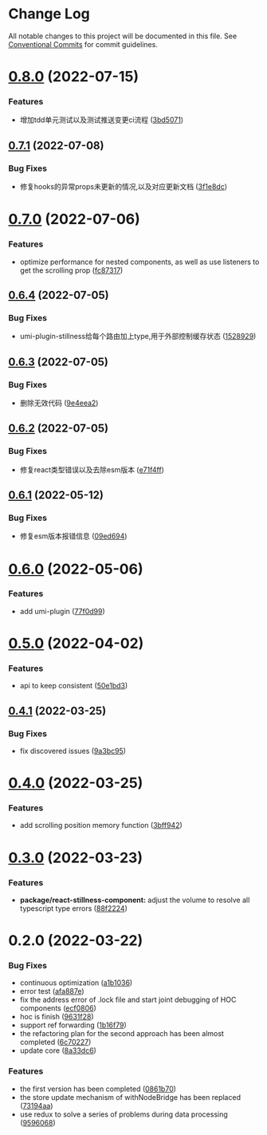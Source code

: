 # Change Log

All notable changes to this project will be documented in this file.
See [Conventional Commits](https://conventionalcommits.org) for commit guidelines.

# [0.8.0](https://github.com/leomYili/react-stillness-component/compare/react-stillness-component@0.7.1...react-stillness-component@0.8.0) (2022-07-15)


### Features

* 增加tdd单元测试以及测试推送变更ci流程 ([3bd5071](https://github.com/leomYili/react-stillness-component/commit/3bd5071774bde985d50177cdebbff6d876083a8f))





## [0.7.1](https://github.com/leomYili/react-stillness-component/compare/react-stillness-component@0.7.0...react-stillness-component@0.7.1) (2022-07-08)


### Bug Fixes

* 修复hooks的异常props未更新的情况,以及对应更新文档 ([3f1e8dc](https://github.com/leomYili/react-stillness-component/commit/3f1e8dc5b9c64abd6da242b13d0c4a38ea1205cf))





# [0.7.0](https://github.com/leomYili/react-stillness-component/compare/react-stillness-component@0.6.4...react-stillness-component@0.7.0) (2022-07-06)


### Features

* optimize performance for nested components, as well as use listeners to get the scrolling prop ([fc87317](https://github.com/leomYili/react-stillness-component/commit/fc87317ac39e77a7c6e2237d3e8423a309e644be))





## [0.6.4](https://github.com/leomYili/react-stillness-component/compare/react-stillness-component@0.6.3...react-stillness-component@0.6.4) (2022-07-05)


### Bug Fixes

* umi-plugin-stillness给每个路由加上type,用于外部控制缓存状态 ([1528929](https://github.com/leomYili/react-stillness-component/commit/15289290b1ae53549d10aa8bc2f0a453eb0e9798))





## [0.6.3](https://github.com/leomYili/react-stillness-component/compare/react-stillness-component@0.6.2...react-stillness-component@0.6.3) (2022-07-05)


### Bug Fixes

* 删除无效代码 ([9e4eea2](https://github.com/leomYili/react-stillness-component/commit/9e4eea26c9a2c0d7bbc7964aed7c0fe29fc03f3d))





## [0.6.2](https://github.com/leomYili/react-stillness-component/compare/react-stillness-component@0.6.1...react-stillness-component@0.6.2) (2022-07-05)


### Bug Fixes

* 修复react类型错误以及去除esm版本 ([e71f4ff](https://github.com/leomYili/react-stillness-component/commit/e71f4ffb199c412785f51e5d609e98102376bef5))





## [0.6.1](https://github.com/leomYili/react-stillness-component/compare/react-stillness-component@0.6.0...react-stillness-component@0.6.1) (2022-05-12)


### Bug Fixes

* 修复esm版本报错信息 ([09ed694](https://github.com/leomYili/react-stillness-component/commit/09ed694aa7f5724e02a2de419ea796ba480ff1d7))





# [0.6.0](https://github.com/leomYili/react-stillness-component/compare/react-stillness-component@0.5.0...react-stillness-component@0.6.0) (2022-05-06)


### Features

* add umi-plugin ([77f0d99](https://github.com/leomYili/react-stillness-component/commit/77f0d99bd41ce8949af831142821286fefaeecb1))





# [0.5.0](https://github.com/leomYili/react-stillness-component/compare/react-stillness-component@0.4.1...react-stillness-component@0.5.0) (2022-04-02)


### Features

* api to keep consistent ([50e1bd3](https://github.com/leomYili/react-stillness-component/commit/50e1bd3367456f0a716087b7a788fa04e3656193))





## [0.4.1](https://github.com/leomYili/react-stillness-component/compare/react-stillness-component@0.4.0...react-stillness-component@0.4.1) (2022-03-25)


### Bug Fixes

* fix discovered issues ([9a3bc95](https://github.com/leomYili/react-stillness-component/commit/9a3bc95418bcf6eb4479d347169226893463720e))





# [0.4.0](https://github.com/leomYili/react-stillness-component/compare/react-stillness-component@0.3.0...react-stillness-component@0.4.0) (2022-03-25)


### Features

* add scrolling position memory function ([3bff942](https://github.com/leomYili/react-stillness-component/commit/3bff9426fc448b57c3efd8ed3fef2fb9b552ba8a))





# [0.3.0](https://github.com/leomYili/react-stillness-component/compare/react-stillness-component@0.2.0...react-stillness-component@0.3.0) (2022-03-23)


### Features

* **package/react-stillness-component:** adjust the volume to resolve all typescript type errors ([88f2224](https://github.com/leomYili/react-stillness-component/commit/88f22240dc32038ba2bec21bc3e17a00fe69172a))





# 0.2.0 (2022-03-22)


### Bug Fixes

* continuous optimization ([a1b1036](https://github.com/leomYili/react-stillness-component/commit/a1b10369041eb66fbdcc88097768868d97d7daa7))
* error test ([afa887e](https://github.com/leomYili/react-stillness-component/commit/afa887ec56ca492ee0a9d52c5cb9da23d7562541))
* fix the address error of .lock file and start joint debugging of HOC components ([ecf0806](https://github.com/leomYili/react-stillness-component/commit/ecf0806320d3823beddeafc4b68f322fb4af0689))
* hoc is finish ([9631f28](https://github.com/leomYili/react-stillness-component/commit/9631f286a94b83147dba4c551502807a055f097a))
* support ref forwarding ([1b16f79](https://github.com/leomYili/react-stillness-component/commit/1b16f79b7d5db06884821deb7e283b4474164e88))
* the refactoring plan for the second approach has been almost completed ([6c70227](https://github.com/leomYili/react-stillness-component/commit/6c70227edcfe3fee46625e29293146af39c0e6ae))
* update core ([8a33dc6](https://github.com/leomYili/react-stillness-component/commit/8a33dc6588ef95675352c87abe6f585d9fd2e764))


### Features

* the first version has been completed ([0861b70](https://github.com/leomYili/react-stillness-component/commit/0861b70f334726b5f7248fca1b5843da666af383))
* the store update mechanism of withNodeBridge has been replaced ([73194aa](https://github.com/leomYili/react-stillness-component/commit/73194aa89eb72fc566f2a6ed5ce03176c952af04))
* use redux to solve a series of problems during data processing ([9596068](https://github.com/leomYili/react-stillness-component/commit/9596068bcffc50fd2cdf55c84662fc0e8b2621ff))
